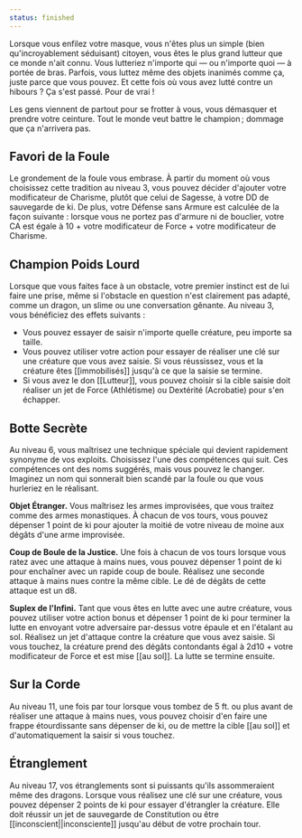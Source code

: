 ```yaml
---
status: finished
---
```

Lorsque vous enfilez votre masque, vous n'êtes plus un simple (bien qu'incroyablement séduisant) citoyen, vous êtes le plus grand lutteur que ce monde n'ait connu. Vous lutteriez n'importe qui — ou n'importe quoi — à portée de bras. Parfois, vous luttez même des objets inanimés comme ça, juste parce que vous pouvez. Et cette fois où vous avez lutté contre un hibours ? Ça s'est passé. Pour de vrai !

Les gens viennent de partout pour se frotter à vous, vous démasquer et prendre votre ceinture. Tout le monde veut battre le champion ; dommage que ça n'arrivera pas.

## Favori de la Foule

Le grondement de la foule vous embrase. À partir du moment où vous choisissez cette tradition au niveau 3, vous pouvez décider d'ajouter votre modificateur de Charisme, plutôt que celui de Sagesse, à votre DD de sauvegarde de ki. De plus, votre Défense sans Armure est calculée de la façon suivante : lorsque vous ne portez pas d'armure ni de bouclier, votre CA est égale à 10 + votre modificateur de Force + votre modificateur de Charisme.

## Champion Poids Lourd

Lorsque que vous faites face à un obstacle, votre premier instinct est de lui faire une prise, même si l'obstacle en question n'est clairement pas adapté, comme un dragon, un slime ou une conversation gênante. Au niveau 3, vous bénéficiez des effets suivants : 

 - Vous pouvez essayer de saisir n'importe quelle créature, peu importe sa taille.
 - Vous pouvez utiliser votre action pour essayer de réaliser une clé sur une créature que vous avez saisie. Si vous réussissez, vous et la créature êtes [[immobilisés]] jusqu'à ce que la saisie se termine.
 - Si vous avez le don [[Lutteur]], vous pouvez choisir si la cible saisie doit réaliser un jet de Force (Athlétisme) ou Dextérité (Acrobatie) pour s'en échapper.

## Botte Secrète

Au niveau 6, vous maîtrisez une technique spéciale qui devient rapidement synonyme de vos exploits. Choisissez l'une des compétences qui suit. Ces compétences ont des noms suggérés, mais vous pouvez le changer. Imaginez un nom qui sonnerait bien scandé par la foule ou que vous hurleriez en le réalisant.

**Objet Étranger.** Vous maîtrisez les armes improvisées, que vous traitez comme des armes monastiques. À chacun de vos tours, vous pouvez dépenser 1 point de ki pour ajouter la moitié de votre niveau de moine aux dégâts d'une arme improvisée.

**Coup de Boule de la Justice.** Une fois à chacun de vos tours lorsque vous ratez avec une attaque à mains nues, vous pouvez dépenser 1 point de ki pour enchaîner avec un rapide coup de boule. Réalisez une seconde attaque à mains nues contre la même cible. Le dé de dégâts de cette attaque est un d8.

**Suplex de l'Infini.** Tant que vous êtes en lutte avec une autre créature, vous pouvez utiliser votre action bonus et dépenser 1 point de ki pour terminer la lutte en envoyant votre adversaire par-dessus votre épaule et en l'étalant au sol. Réalisez un jet d'attaque contre la créature que vous avez saisie. Si vous touchez, la créature prend des dégâts contondants égal à 2d10 + votre modificateur de Force et est mise [[au sol]]. La lutte se termine ensuite.

## Sur la Corde

Au niveau 11, une fois par tour lorsque vous tombez de 5 ft. ou plus avant de réaliser une attaque à mains nues, vous pouvez choisir d'en faire une frappe étourdissante sans dépenser de ki, ou de mettre la cible [[au sol]] et d'automatiquement la saisir si vous touchez.

## Étranglement

Au niveau 17, vos étranglements sont si puissants qu'ils assommeraient même des dragons. Lorsque vous réalisez une clé sur une créature, vous pouvez dépenser 2 points de ki pour essayer d'étrangler la créature. Elle doit réussir un jet de sauvegarde de Constitution ou être [[inconscient||inconsciente]] jusqu'au début de votre prochain tour.
   

